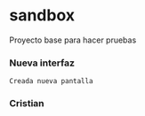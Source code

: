 # sandbox
Proyecto base para hacer pruebas

### Nueva interfaz

    Creada nueva pantalla

### Cristian
